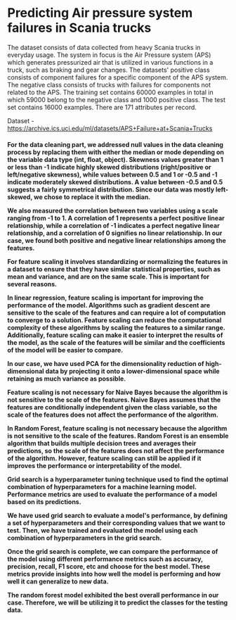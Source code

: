 <h1><b> Predicting Air pressure system failures in Scania trucks </b></h1>

 
The dataset consists of data collected from heavy Scania trucks in everyday usage. 
The system in focus is the Air Pressure system (APS) which generates pressurized air that is utilized in various functions in a truck, such as braking and gear changes.
The datasets' positive class consists of component failures for a specific component of the APS system. 
The negative class consists of trucks with failures for components not related to the APS. 
The training set contains 60000 examples in total in which 59000 belong to the negative class and 1000 positive class. 
The test set contains 16000 examples. There are 171 attributes per record.  

Dataset - https://archive.ics.uci.edu/ml/datasets/APS+Failure+at+Scania+Trucks

<h4>
For the data cleaning part,  we addressed null values in the data cleaning process by replacing them with either the median or mode depending on the variable 
data type (int, float, object). Skewness values greater than 1 or less than -1 indicate highly skewed distributions (right/positive or left/negative skewness),
while values between 0.5 and 1 or -0.5 and -1 indicate moderately skewed distributions. A value between -0.5 and 0.5 suggests a fairly symmetrical distribution.
Since our data was mostly left-skewed, we chose to replace it with the median.

We also measured the correlation between two variables using a scale ranging from -1 to 1. A correlation of 1 represents a perfect positive linear relationship,
while a correlation of -1 indicates a perfect negative linear relationship, and a correlation of 0 signifies no linear relationship. In our case, 
we found both positive and negative linear relationships among the features.

For feature scaling it involves standardizing or normalizing the features in a dataset to ensure that they have similar statistical properties, 
such as mean and variance, and are on the same scale. This is important for several reasons.

In linear regression, feature scaling is important for improving the performance of the model. 
Algorithms such as gradient descent are sensitive to the scale of the features and can require a lot of computation to converge to a solution. 
Feature scaling can reduce the computational complexity of these algorithms by scaling the features to a similar range. 
Additionally, feature scaling can make it easier to interpret the results of the model, as the scale of the features will be 
similar and the coefficients of the model will be easier to compare.

In our case, we have used PCA for the dimensionality reduction of high-dimensional data by projecting it onto a lower-dimensional 
space while retaining as much variance as possible.

Feature scaling is not necessary for Naive Bayes because the algorithm is not sensitive to the scale of the features.
Naive Bayes assumes that the features are conditionally independent given the class variable, so the scale of the features does not affect
the performance of the algorithm.

In Random Forest, feature scaling is not necessary because the algorithm is not sensitive to the scale of the features. 
Random Forest is an ensemble algorithm that builds multiple decision trees and averages their predictions, so the scale of the features does not affect
the performance of the algorithm. 
However, feature scaling can still be applied if it improves the performance or interpretability of the model.

Grid search is a hyperparameter tuning technique used to find the optimal combination of hyperparameters for a machine learning model. 
Performance metrics are used to evaluate the performance of a model based on its predictions.

We have used grid search to evaluate a model's performance, by defining a set of hyperparameters and their corresponding values that we want to test.
Then, we have trained and evaluated the model using each combination of hyperparameters in the grid search.

Once the grid search is complete, we can compare the performance of the model using different performance metrics 
such as accuracy, precision, recall, F1 score, etc and choose for the best model.
These metrics provide insights into how well the model is performing and how well it can generalize to new data.

The random forest model exhibited the best overall performance in our case. Therefore, we will be utilizing it to predict the classes for the testing data.

</h4>

